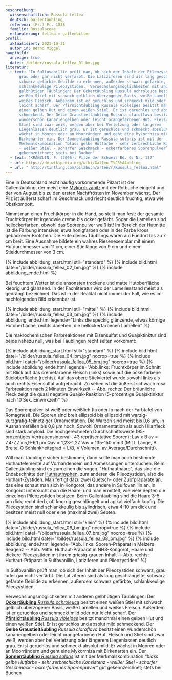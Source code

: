 ```yaml
---
beschreibung:
  wissenschaftlich: Russula fellea
  deutsch: Gallentäubling
  referenz: (Fr.) Fr. 1838
  familie: Russulaceae
  erlaeuterung: fellea = gallenbitter
profil:
  aktualisiert: 2021-10-31
  autor_in: Bernd Miggel
hauptbild:
  anzeige: true
  datei: /bilder/russula_fellea_01_bm.jpg
literatur:
  - text: "In Sulfovanillin prüft man, ob sich der Inhalt der Pileozystiden schwarz,
      grau oder gar nicht verfärbt. Die Latiziferen sind als lang geschlängelte,
      schwarz gefärbte Gebilde zu erkennen, außerdem schwarz gefärbte,
      schlankkeulige Pileozystiden.  Verwechslungsmöglichkeiten mit anderen
      gelbhütigen Täublingen: Der Ockertäubling Russula ochroleuca besitzt einen
      weißen Stiel mit schwach gelblich überzogener Basis, weiße Lamellen und
      weißes Fleisch. Außerdem ist er geruchlos und schmeckt mild oder nur
      leicht scharf. Der Pfirsichtäubling Russula violeipes besitzt manchmal
      einen gelben Hut und einen weißen Stiel. Er ist geruchlos und absolut mild
      schmeckend. Der Gelbe Graustieltäubling Russula claroflava besitzt einen
      wunderschön kanariengelben oder leicht orangefarbenen Hut. Fleisch und
      Stiel sind zwar weiß, werden aber bei Verletzung oder längerem
      Liegenlassen deutlich grau. Er ist geruchlos und schmeckt absolut mild. Er
      wächst in Mooren oder an Moorrändern und geht eine Mykorrhiza mit
      Birkenarten ein. Der Sonnentäubling Russula solaris ist mit der
      Merkmalskombination “blass gelbe Hutfarbe - sehr zerbrechliche Konsistenz
      - weißer Stiel - scharfer Geschmack - ockerfarbenes Sporenpulver” gut
      gekennzeichnet; stets bei Buchen"
  - text: "KRÄNZLIN, F. (2005): Pilze der Schweiz Bd. 6: Nr. 132"
  - url: https://de.wikipedia.org/wiki/Gallen-T%C3%A4ubling
  - url: " http://tintling.com/pilzbuch/arten/r/Russula_fellea.html"
---
```

Eine in Deutschland recht häufig vorkommende Pilzart ist der Gallentäubling, der meist eine [Mykorrhizapilz](Mykorrhiza "Glossar") mit der Rotbuche eingeht und der von August bis zu den ersten Nachtfrösten im November wächst. Der Pilz ist äußerst scharf im Geschmack und riecht deutlich fruchtig, etwa wie Obstkompott.

Nimmt man einen Fruchtkörper in die Hand, so stellt man fest: der gesamte Fruchtkörper ist irgendwie creme bis ocker gefärbt. Sogar die Lamellen sind hellockerfarben, obwohl das Sporenpulver weiß ist! Im Bereich der Hutmitte ist die Färbung intensiver, etwa honigfarben oder in der Farbe kross gebackener Brötchen. Die Hüte dieses Täublings waren am Fundort bis zu 7 cm breit. Eine Ausnahme bildete ein wahres Riesenexemplar mit einem Hutdurchmesser von 11 cm, einer Stiellänge von 9 cm und einem Stieldurchmesser von 3 cm.

{% include abbildung_start.html stil="standard" %}
{% include bild.html datei="/bilder/russula_fellea_02_bm.jpg" %}
{% include abbildung_ende.html %}

Bei feuchtem Wetter ist die ansonsten trockene und matte Hutoberfläche klebrig und glänzend. In der Fachliteratur wird der Lamellenstand meist als gedrängt bezeichnet. Das ist in der Realität nicht immer der Fall, wie es im nachfolgenden Bild erkennbar ist.

{% include abbildung_start.html stil="mittel" %}
{% include bild.html datei="/bilder/russula_fellea_03_bm.jpg" %}
{% include abbildung_ende.html legende="Links die speckig glänzende, etwas körnige Hutoberfläche, rechts daneben: die hellockerfarbenen Lamellen" %}

Die makrochemischen Farbreaktionen mit  Eisensulfat und Guajaktinktur sind beide nahezu null, was bei Täublingen recht selten vorkommt:

{% include abbildung_start.html stil="standard" %}
{% include bild.html datei="/bilder/russula_fellea_04_bm.jpg" nocrop=true %}
{% include bild.html datei="/bilder/russula_fellea_05_bm.jpg" nocrop=true %}
{% include abbildung_ende.html legende="Abb.links: Fruchtkörper im Schnitt mit Blick auf das cremefarbene Fleisch (links) sowie auf die ockerfarbene Stieloberfläche (rechts). Auf das obere Stielviertel wurde sowohl links als auch rechts Eisensulfat aufgebracht. Zu sehen ist die äußerst schwach rosa Farbreaktion nach 2 Minuten Einwirkzeit -- Abb. rechts: Der bräunliche Fleck zeigt die quasi negative Guajak-Reaktion (5-prozentige Guajaktinktur nach 10 Sek. Einwirkzeit)" %}

Das Sporenpulver ist weiß oder weißlich (Ia oder Ib nach der Farbtafel von Romagnesi). Die Sporen sind breit ellipsoid bis ellipsoid mit warzig-kurzgratig-teilnetziger Ornamentation. Die Warzen sind meist bis 0,6 µm, in Ausnahmefällen bis 0,8 µm hoch. Sowohl Ornamentation als auch Hilarfleck sind stark amyloid. Die hochgerechneten Durchschnittswerte (95-prozentiges Vertrauensintervall, 43 repräsentative Sporen): Lav x B av = 7,4-7,7 x 5,9-6,1 µm   Qav = 1,23-1,27  Vav = 135-150 mm3  (Mit L Länge, B Breite, Q Schlankheitsgrad = L/B, V Volumen, av Average/Durchschnitt).

Will man Täublinge sicher bestimmen, dann sollte man auch bestimmte Huthautelemente auf Vorhandensein und Abmessungen untersuchen. Beim Gallentäubling sind es zum einen die sogen. "Huthauthaare", das sind die Endabschnitte der [Huthauthyphen](Hyphen "Glossar"), zum anderen die Pileozystiden, also die Huthaut-Zystiden. Man fertigt dazu zwei Quetsch- oder Zupfpräparate an, das eine schaut man sich in Kongorot, das andere in Sulfovanillin an. In Kongorot untersucht man die Haare, und man ermittelt, wie viele Septen die einzelnen Pileozystiden besitzen. Beim Gallentäubling sind die Haare 3-5 µm dick, recht derb, oft knorrig geschlängelt und apikal vielfach kopfig. Die Pileozystiden sind schlankkeulig bis zylindrisch, etwa 4-10 µm dick und besitzen meist null oder eine (maximal zwei) Septen.

{% include abbildung_start.html stil="klein" %}
{% include bild.html datei="/bilder/russula_fellea_06_bm.jpg" nocrop=true %}
{% include bild.html datei="/bilder/russula_fellea_07_bm.jpg" nocrop=true %}
{% include bild.html datei="/bilder/russula_fellea_08_bm.jpg" %}
{% include abbildung_ende.html legende="Abb. links: Sporen-Präparat in Melzers Reagenz -- Abb. Mitte: Huthaut-Präparat in NH3-Kongorot, Haare und dickere Pileozystiden mit ihrem griesig-grauen Inhalt -- Abb. rechts: Huthaut-Präparat in Sulfovanillin, Latiziferen und Pileozystiden" %}

In Sulfovanillin prüft man, ob sich der Inhalt der Pileozystiden schwarz, grau oder gar nicht verfärbt. Die Latiziferen sind als lang geschlängelte, schwarz gefärbte Gebilde zu erkennen, außerdem schwarz gefärbte, schlankkeulige Pileozystiden.

Verwechslungsmöglichkeiten mit anderen gelbhütigen Täublingen:
Der [**Ockertäubling** *Russula ochroleuc*a](/pilze/russula-ochroleuca-ockertäubling) besitzt einen weißen Stiel mit schwach gelblich überzogener Basis, weiße Lamellen und weißes Fleisch. Außerdem ist er geruchlos und schmeckt mild oder nur leicht scharf.
Der [**Pfirsichtäubling** *Russula violeipes*](/pilze/russula-violeipes-violettstieliger-brätlingstäubling) besitzt manchmal einen gelben Hut und einen weißen Stiel. Er ist geruchlos und absolut mild schmeckend.
Der **Gelbe Graustieltäubling** *Russula claroflava* besitzt einen wunderschön kanariengelben oder leicht orangefarbenen Hut. Fleisch und Stiel sind zwar weiß, werden aber bei Verletzung oder längerem Liegenlassen deutlich grau. Er ist geruchlos und schmeckt absolut mild. Er wächst in Mooren oder an Moorrändern und geht eine Mykorrhiza mit Birkenarten ein.
Der [**Sonnentäubling** *Russula solaris*](/pilze/russula-solaris-sonnentäubling) ist mit der Merkmalskombination *“blass gelbe Hutfarbe - sehr zerbrechliche Konsistenz - weißer Stiel - scharfer Geschmack - ockerfarbenes Sporenpulver”* gut gekennzeichnet; stets bei Buchen